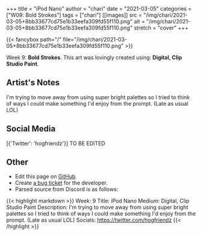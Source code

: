 +++
title =       "iPod Nano"
author =      "chari"
date =        "2021-03-05"
categories =  ["W09: Bold Strokes"]
tags =        ["chari"]
[[images]]
                      src = "/img/chari/2021-03-05+8bb33677cd75e1b33eefa309fd55f110.png"
                      alt = "/img/chari/2021-03-05+8bb33677cd75e1b33eefa309fd55f110.png"
                      stretch = "cover"
+++


{{< fancybox path="/" file="/img/chari/2021-03-05+8bb33677cd75e1b33eefa309fd55f110.png" >}}


Week 9: **Bold Strokes**. This art was lovingly created using: **Digital, Clip Studio Paint**.

## Artist's Notes

I'm trying to move away from using super bright palettes so I tried to think of ways I could make something I'd enjoy from the prompt. (Late as usual LOL)

## Social Media

[{'Twitter': 'hogfriendz'}] TO BE EDITED

## Other

- Edit this page on [GitHub](https://github.com/teaminkling/web-refresh/edit/main/blog/content/blog/chari-week-9-318e.md).
- Create [a bug ticket](https://github.com/teaminkling/web-refresh/issues/new?assignees=&labels=bug&template=problem-report.md&title=) for the developer.
- Parsed source from Discord is as follows:

{{< highlight markdown >}}
Week: 9
Title: iPod Nano
Medium: Digital, Clip Studio Paint
Description: I'm trying to move away from using super bright palettes so I tried to think of ways I could make something I'd enjoy from the prompt. (Late as usual LOL)
Socials: https://twitter.com/hogfriendz
{{< /highlight >}}
